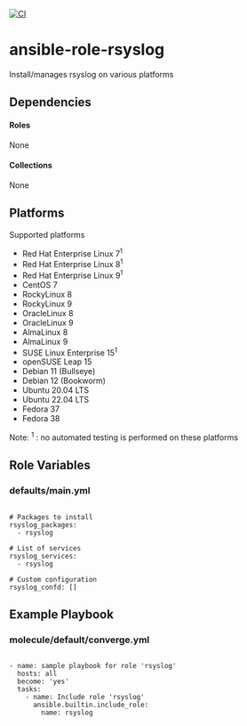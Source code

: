 [![CI](https://github.com/de-it-krachten/ansible-role-rsyslog/workflows/CI/badge.svg?event=push)](https://github.com/de-it-krachten/ansible-role-rsyslog/actions?query=workflow%3ACI)


# ansible-role-rsyslog

Install/manages rsyslog on various platforms 



## Dependencies

#### Roles
None

#### Collections
None

## Platforms

Supported platforms

- Red Hat Enterprise Linux 7<sup>1</sup>
- Red Hat Enterprise Linux 8<sup>1</sup>
- Red Hat Enterprise Linux 9<sup>1</sup>
- CentOS 7
- RockyLinux 8
- RockyLinux 9
- OracleLinux 8
- OracleLinux 9
- AlmaLinux 8
- AlmaLinux 9
- SUSE Linux Enterprise 15<sup>1</sup>
- openSUSE Leap 15
- Debian 11 (Bullseye)
- Debian 12 (Bookworm)
- Ubuntu 20.04 LTS
- Ubuntu 22.04 LTS
- Fedora 37
- Fedora 38

Note:
<sup>1</sup> : no automated testing is performed on these platforms

## Role Variables
### defaults/main.yml
<pre><code>
# Packages to install
rsyslog_packages:
  - rsyslog

# List of services
rsyslog_services:
  - rsyslog

# Custom configuration
rsyslog_confd: []
</pre></code>




## Example Playbook
### molecule/default/converge.yml
<pre><code>
- name: sample playbook for role 'rsyslog'
  hosts: all
  become: 'yes'
  tasks:
    - name: Include role 'rsyslog'
      ansible.builtin.include_role:
        name: rsyslog
</pre></code>
